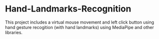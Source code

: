 # Hand-Landmarks-Recognition

This project includes a virtual mouse movement and left click button using hand gesture recogition (with hand landmarks) using MediaPipe and other libraries.
